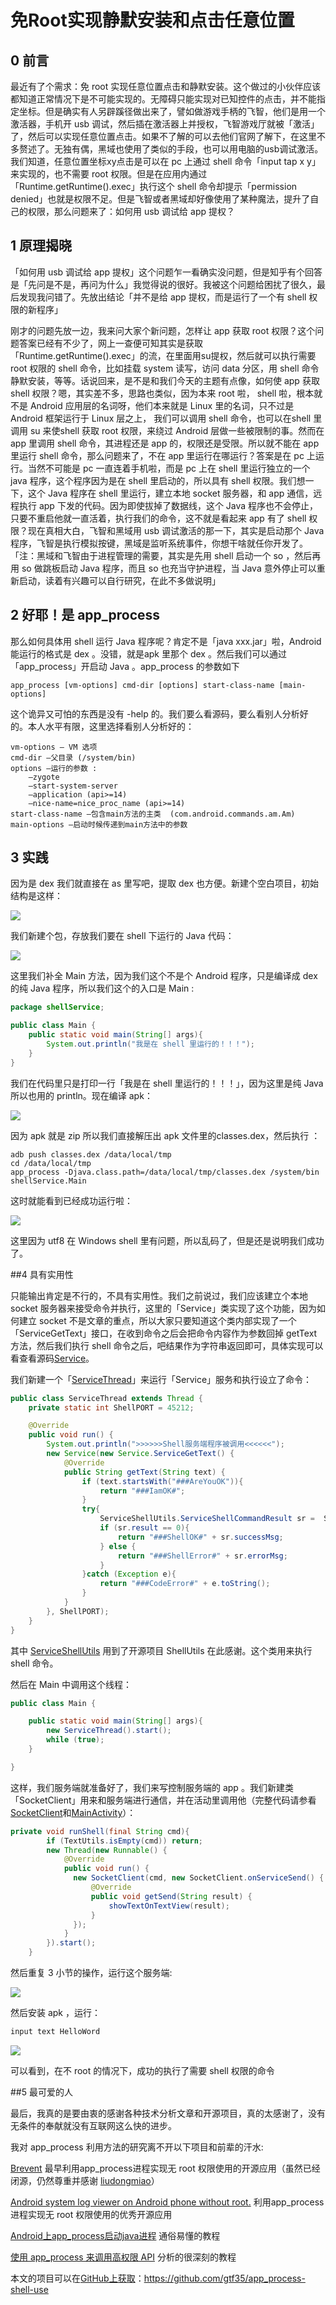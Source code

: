 # 免Root实现静默安装和点击任意位置

## 0  前言

最近有了个需求：免 root 实现任意位置点击和静默安装。这个做过的小伙伴应该都知道正常情况下是不可能实现的。无障碍只能实现对已知控件的点击，并不能指定坐标。但是确实有人另辟蹊径做出来了，譬如做游戏手柄的飞智，他们是用一个激活器，手机开 usb 调试，然后插在激活器上并授权，飞智游戏厅就被「激活」了，然后可以实现任意位置点击。如果不了解的可以去他们官网了解下，在这里不多赘述了。无独有偶，黑域也使用了类似的手段，也可以用电脑的usb调试激活。我们知道，任意位置坐标xy点击是可以在 pc 上通过 shell 命令「input tap x  y」来实现的，也不需要 root 权限。但是在应用内通过「Runtime.getRuntime().exec」执行这个 shell 命令却提示「permission denied」也就是权限不足。但是飞智或者黑域却好像使用了某种魔法，提升了自己的权限，那么问题来了：如何用 usb 调试给 app 提权？

## 1 原理揭晓

「如何用 usb 调试给 app 提权」这个问题乍一看确实没问题，但是知乎有个回答是「先问是不是，再问为什么」我觉得说的很好。我被这个问题给困扰了很久，最后发现我问错了。先放出结论「并不是给 app 提权，而是运行了一个有 shell 权限的新程序」

刚才的问题先放一边，我来问大家个新问题，怎样让 app 获取 root 权限？这个问题答案已经有不少了，网上一查便可知其实是获取「Runtime.getRuntime().exec」的流，在里面用su提权，然后就可以执行需要 root 权限的 shell 命令，比如挂载 system 读写，访问 data 分区，用 shell 命令静默安装，等等。话说回来，是不是和我们今天的主题有点像，如何使 app 获取 shell 权限？嗯，其实差不多，思路也类似，因为本来 root 啦， shell 啦，根本就不是 Android 应用层的名词呀，他们本来就是 Linux 里的名词，只不过是 Android 框架运行于 Linux 层之上， 我们可以调用 shell 命令，也可以在shell 里调用 su 来使shell 获取 root 权限，来绕过 Android 层做一些被限制的事。然而在 app 里调用 shell 命令，其进程还是 app 的，权限还是受限。所以就不能在 app 里运行 shell 命令，那么问题来了，不在 app 里运行在哪运行？答案是在 pc 上运行。当然不可能是 pc 一直连着手机啦，而是 pc 上在 shell 里运行独立的一个 java 程序，这个程序因为是在 shell 里启动的，所以具有 shell 权限。我们想一下，这个 Java 程序在 shell 里运行，建立本地 socket 服务器，和 app 通信，远程执行 app 下发的代码。因为即使拔掉了数据线，这个 Java 程序也不会停止，只要不重启他就一直活着，执行我们的命令，这不就是看起来 app 有了 shell 权限？现在真相大白，飞智和黑域用 usb 调试激活的那一下，其实是启动那个 Java 程序，飞智是执行模拟按键，黑域是监听系统事件，你想干啥就任你开发了。「注：黑域和飞智由于进程管理的需要，其实是先用 shell 启动一个 so ，然后再用 so 做跳板启动 Java 程序，而且 so 也充当守护进程，当 Java 意外停止可以重新启动，读着有兴趣可以自行研究，在此不多做说明」

## 2 好耶！是 app_process

那么如何具体用 shell 运行 Java 程序呢？肯定不是「java xxx.jar」啦，Android 能运行的格式是 dex 。没错，就是apk 里那个 dex 。然后我们可以通过「app_process」开启动 Java 。app_process 的参数如下

```shell
app_process [vm-options] cmd-dir [options] start-class-name [main-options]
```

这个诡异又可怕的东西是没有 -help 的。我们要么看源码，要么看别人分析好的。本人水平有限，这里选择看别人分析好的：

```shell
vm-options – VM 选项
cmd-dir –父目录 (/system/bin)
options –运行的参数 :
    –zygote
    –start-system-server
    –application (api>=14)
    –nice-name=nice_proc_name (api>=14)
start-class-name –包含main方法的主类  (com.android.commands.am.Am)
main-options –启动时候传递到main方法中的参数
```

## 3 实践

因为是 dex 我们就直接在 as 里写吧，提取 dex 也方便。新建个空白项目，初始结构是这样：

![](http://article.gtf35.top/app_process/as%E9%BB%98%E8%AE%A4%E6%A6%82%E8%A7%88.JPG)

我们新建个包，存放我们要在 shell 下运行的 Java 代码：

![](http://article.gtf35.top/app_process/%E7%AC%AC%E4%B8%80%E6%AC%A1%E6%B5%8B%E8%AF%95.JPG)

这里我们补全 Main 方法，因为我们这个不是个 Android 程序，只是编译成 dex 的纯 Java 程序，所以我们这个的入口是 Main :

```java
package shellService;

public class Main {
    public static void main(String[] args){
        System.out.println("我是在 shell 里运行的！！！");
    }
}
```

我们在代码里只是打印一行「我是在 shell 里运行的！！！」，因为这里是纯 Java 所以也用的 println。现在编译 apk：

![](http://article.gtf35.top/app_process/%E7%BC%96%E8%AF%91%E5%87%BA%E6%9D%A5%E7%9A%84apk.JPG)

因为 apk 就是 zip 所以我们直接解压出 apk 文件里的classes.dex，然后执行 ：

```shell
adb push classes.dex /data/local/tmp
cd /data/local/tmp
app_process -Djava.class.path=/data/local/tmp/classes.dex /system/bin shellService.Main
```

这时就能看到已经成功运行啦：

![](http://article.gtf35.top/app_process/%E8%BF%90%E8%A1%8C%E7%BB%93%E6%9E%9C.JPG)

这里因为 utf8 在 Windows shell 里有问题，所以乱码了，但是还是说明我们成功了。

##4 具有实用性

只能输出肯定是不行的，不具有实用性。我们之前说过，我们应该建立个本地 socket 服务器来接受命令并执行，这里的「Service」类实现了这个功能，因为如何建立 socket 不是文章的重点，所以大家只要知道这个类内部实现了一个「ServiceGetText」接口，在收到命令之后会把命令内容作为参数回掉 getText 方法，然后我们执行 shell 命令之后，吧结果作为字符串返回即可，具体实现可以看查看源码[Service](https://github.com/gtf35/app_process-shell-use/blob/master/app/src/main/java/shellService/Service.java)。

我们新建一个「[ServiceThread](https://github.com/gtf35/app_process-shell-use/blob/master/app/src/main/java/shellService/ServiceThread.java)」来运行「Service」服务和执行设立了命令：

```java
public class ServiceThread extends Thread {
    private static int ShellPORT = 45212;

    @Override
    public void run() {
        System.out.println(">>>>>>Shell服务端程序被调用<<<<<<");
        new Service(new Service.ServiceGetText() {
            @Override
            public String getText(String text) {
                if (text.startsWith("###AreYouOK")){
                    return "###IamOK#";
                }
                try{
                    ServiceShellUtils.ServiceShellCommandResult sr =  ServiceShellUtils.execCommand(text, false);
                    if (sr.result == 0){
                        return "###ShellOK#" + sr.successMsg;
                    } else {
                        return "###ShellError#" + sr.errorMsg;
                    }
                }catch (Exception e){
                    return "###CodeError#" + e.toString();
                }
            }
        }, ShellPORT);
    }
}
```

其中 [ServiceShellUtils](https://github.com/gtf35/app_process-shell-use/blob/master/app/src/main/java/shellService/ServiceShellUtils.java) 用到了开源项目 ShellUtils 在此感谢。这个类用来执行 shell 命令。

然后在 Main 中调用这个线程：

```java
public class Main {

    public static void main(String[] args){
        new ServiceThread().start();
        while (true);
    }

}
```

这样，我们服务端就准备好了，我们来写控制服务端的 app 。我们新建类「SocketClient」用来和服务端进行通信，并在活动里调用他（完整代码请参看[SocketClient](https://github.com/gtf35/app_process-shell-use/blob/master/app/src/main/java/top/gtf35/shellapplicatontest/SocketClient.java)和[MainActivity](https://github.com/gtf35/app_process-shell-use/blob/master/app/src/main/java/top/gtf35/shellapplicatontest/MainActivity.java)）：

```java
private void runShell(final String cmd){
        if (TextUtils.isEmpty(cmd)) return;
        new Thread(new Runnable() {
            @Override
            public void run() {
              new SocketClient(cmd, new SocketClient.onServiceSend() {
                  @Override
                  public void getSend(String result) {
                      showTextOnTextView(result);
                  }
              });
            }
        }).start();
    }
```

然后重复 3 小节的操作，运行这个服务端:

![](http://article.gtf35.top/app_process/%E6%9C%80%E5%90%8Edemo%E7%9A%84shell.JPG)

然后安装 apk ，运行：

```java
input text HelloWord
```

![](http://article.gtf35.top/app_process/%E6%89%8B%E6%9C%BA%E8%BF%90%E8%A1%8C.gif)

可以看到，在不 root 的情况下，成功的执行了需要 shell 权限的命令

##5 最可爱的人

最后，我真的是要由衷的感谢各种技术分析文章和开源项目，真的太感谢了，没有无条件的奉献就没有互联网这么快的进步。

我对 app_process 利用方法的研究离不开以下项目和前辈的汗水:

[Brevent](https://github.com/brevent/Brevent) 最早利用app_process进程实现无 root 权限使用的开源应用（虽然已经闭源，仍然尊重并感谢 [liudongmiao](https://github.com/liudongmiao)）

[Android system log viewer on Android phone without root.](https://github.com/Zane96/Fairy) 利用app_process进程实现无 root 权限使用的优秀开源应用

[Android上app_process启动java进程](https://blog.csdn.net/u010651541/article/details/53163542) 通俗易懂的教程

[使用 app_process 来调用高权限 API](https://haruue.moe/blog/2017/08/30/call-privileged-api-with-app-process/) 分析的很深刻的教程

本文的项目可以在[GitHub上获取](https://github.com/gtf35/app_process-shell-use)：https://github.com/gtf35/app_process-shell-use